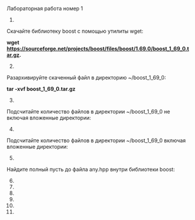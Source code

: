 Лабораторная работа номер 1

1.
Скачайте библиотеку boost с помощью утилиты wget:

**wget https://sourceforge.net/projects/boost/files/boost/1.69.0/boost_1_69_0.tar.gz.**

2.
Разархивируйте скаченный файл в директорию ~/boost_1_69_0:

**tar -xvf boost_1_69_0.tar.gz**

3.
Подсчитайте количество файлов в директории ~/boost_1_69_0 не включая вложенные директории:

4.
Подсчитайте количество файлов в директории ~/boost_1_69_0 включая вложенные директории:

5.
Найдите полный пусть до файла any.hpp внутри библиотеки boost:


6.

7.

8.

9.

10.

11.
